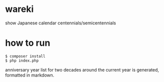# wareki
show Japanese calendar centennials/semicentennials

# how to run

~~~
$ composer install
$ php index.php
~~~

anniversary year list for two decades around the current year is generated, formatted in markdown.
